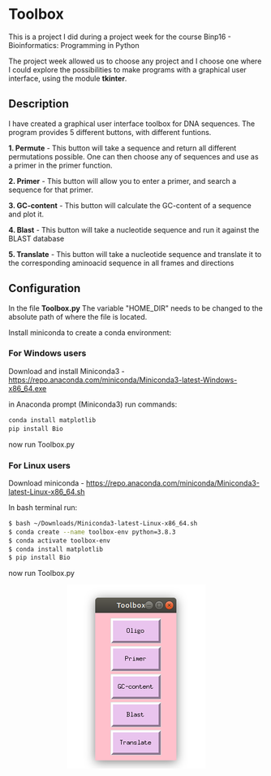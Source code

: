 # Toolbox
This is a project I did during a project week for the course Binp16 - Bioinformatics: Programming in Python

The project week allowed us to choose any project and I choose one where I could explore the possibilities to make programs with a graphical user interface, using the module **tkinter**.

## Description
I have created a graphical user interface toolbox for DNA sequences. The program provides 5 different buttons, with different funtions.

**1. Permute** -
This button will take a sequence and return all different permutations possible. One can then choose any of sequences and use as a primer in the primer function.
  
**2. Primer** -
This button will allow you to enter a primer, and search a sequence for that primer.
  
**3. GC-content** -
This button will calculate the GC-content of a sequence and plot it.
  
**4. Blast** -
This button will take a nucleotide sequence and run it against the BLAST database
  
**5. Translate** -
This button will take a nucleotide sequence and translate it to the corresponding aminoacid sequence in all frames and directions
  

## Configuration

In the file **Toolbox.py** The variable "HOME_DIR" needs to be changed to the absolute path of where the file is located.

Install miniconda to create a conda environment:
### For Windows users
Download and install Miniconda3 - https://repo.anaconda.com/miniconda/Miniconda3-latest-Windows-x86_64.exe

in Anaconda prompt (Miniconda3) run commands:
```python
conda install matplotlib
pip install Bio
```
now run Toolbox.py

### For Linux users
Download miniconda - https://repo.anaconda.com/miniconda/Miniconda3-latest-Linux-x86_64.sh

In bash terminal run:
```bash
$ bash ~/Downloads/Miniconda3-latest-Linux-x86_64.sh
$ conda create --name toolbox-env python=3.8.3
$ conda activate toolbox-env
$ conda install matplotlib
$ pip install Bio
```
now run Toolbox.py

<p align="center">
<img src="images/Toolbox_img.png" align="center">
</p>

